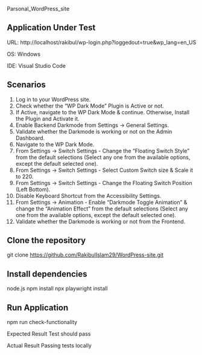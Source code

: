 
Parsonal_WordPress_site



## Application Under Test
URL: http://localhost/rakibul/wp-login.php?loggedout=true&wp_lang=en_US

OS: Windows 

IDE: Visual Studio Code
## Scenarios
1. Log in to your WordPress site.
2. Check whether the “WP Dark Mode” Plugin is Active or not.
3. If Active, navigate to the WP Dark Mode & continue. Otherwise, Install the Plugin and Activate it.
4. Enable Backend Darkmode from Settings -> General Settings.
5. Validate whether the Darkmode is working or not on the Admin Dashboard.
6. Navigate to the WP Dark Mode.
7. From Settings -> Switch Settings - Change the “Floating Switch Style” from the default selections (Select any one from the available options, except the default selected one).
8. From Settings -> Switch Settings - Select Custom Switch size & Scale it to 220.
9. From Settings -> Switch Settings - Change the Floating Switch Position (Left Bottom).
10. Disable Keyboard Shortcut from the Accessibility Settings.
11. From Settings -> Animation - Enable “Darkmode Toggle Animation” & change the “Animation Effect” from the default selections (Select any one from the available options, except the default selected one).
12. Validate whether the Darkmode is working or not from the Frontend.
## Clone the repository
 git clone https://github.com/RakibulIslam29/WordPress-site.git
## Install dependencies
node.js
npm install
npx playwright install
## Run Application
npm run check-functionality

Expected Result
Test should pass

Actual Result
Passing tests locally
